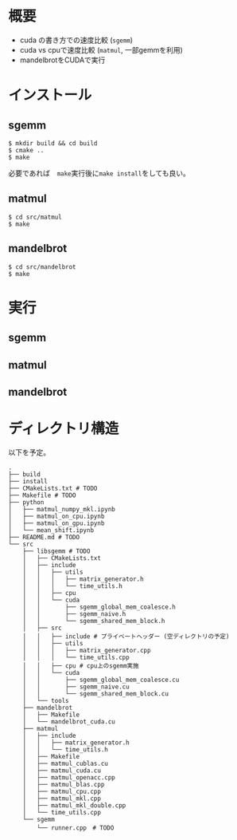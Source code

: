 # 概要

- cuda の書き方での速度比較 (`sgemm`)
- cuda vs cpuで速度比較 (`matmul`, 一部gemmを利用) 
- mandelbrotをCUDAで実行

# インストール

## sgemm

```
$ mkdir build && cd build
$ cmake ..
$ make
```

必要であれば　`make`実行後に`make install`をしても良い。

## matmul

```
$ cd src/matmul
$ make
```

## mandelbrot

```
$ cd src/mandelbrot
$ make
```

# 実行

## sgemm


## matmul


## mandelbrot


# ディレクトリ構造

以下を予定。

```
.
├── build
├── install
├── CMakeLists.txt # TODO
├── Makefile # TODO
├── python
│   ├── matmul_numpy_mkl.ipynb
│   ├── matmul_on_cpu.ipynb
│   ├── matmul_on_gpu.ipynb
│   └── mean_shift.ipynb
├── README.md # TODO
└── src
    ├── libsgemm # TODO
    │   ├── CMakeLists.txt
    │   ├── include
    │   │   ├── utils
    │   │   │   ├── matrix_generator.h
    │   │   │   └── time_utils.h
    │   │   ├── cpu
    │   │   └── cuda
    │   │       ├── sgemm_global_mem_coalesce.h
    │   │       ├── sgemm_naive.h
    │   │       └── sgemm_shared_mem_block.h
    │   ├── src
    │   │   ├── include # プライベートヘッダー (空ディレクトリの予定)
    │   │   ├── utils
    │   │   │   ├── matrix_generator.cpp
    │   │   │   └── time_utils.cpp
    │   │   ├── cpu # cpu上のsgemm実施
    │   │   └── cuda
    │   │       ├── sgemm_global_mem_coalesce.cu
    │   │       ├── sgemm_naive.cu
    │   │       └── sgemm_shared_mem_block.cu
    │   └── tools
    ├── mandelbrot 
    │   ├── Makefile
    │   └── mandelbrot_cuda.cu
    ├── matmul
    │   ├── include
    │   │   ├── matrix_generator.h
    │   │   └── time_utils.h
    │   ├── Makefile
    │   ├── matmul_cublas.cu
    │   ├── matmul_cuda.cu
    │   ├── matmul_openacc.cpp
    │   ├── matmul_blas.cpp
    │   ├── matmul_cpu.cpp
    │   ├── matmul_mkl.cpp
    │   ├── matmul_mkl_double.cpp
    │   └── time_utils.cpp
    └── sgemm
        └── runner.cpp　# TODO
```